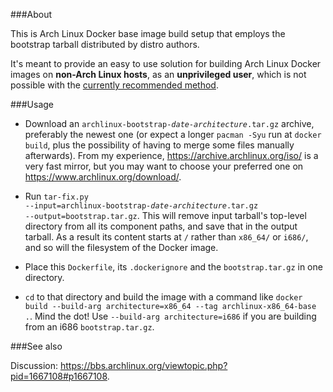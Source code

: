 ###About

This is Arch Linux Docker base image build setup that employs the bootstrap tarball distributed by distro authors.
 
It's meant to provide an easy to use solution for building Arch Linux Docker images on **non-Arch Linux hosts**, as an **unprivileged user**, which is not possible with the [currently recommended method](https://wiki.archlinux.org/index.php/Docker#Build_Image).


###Usage

- Download an <code>archlinux-bootstrap-<i>date-architecture</i>.tar.gz</code> archive, preferably the newest one (or expect a longer `pacman -Syu` run at `docker build`, plus the possibility of having to merge some files manually afterwards). From my experience, https://archive.archlinux.org/iso/ is a very fast mirror, but you may want to choose your preferred one on https://www.archlinux.org/download/.

- Run <code>tar-fix.py --input=archlinux-bootstrap-<i>date-architecture</i>.tar.gz --output=bootstrap.tar.gz</code>. This will remove input tarball's top-level directory from all its component paths, and save that in the output tarball. As a result its content starts at `/` rather than `x86_64/` or `i686/`, and so will the filesystem of the Docker image.

- Place this `Dockerfile`, its `.dockerignore` and the `bootstrap.tar.gz` in one directory.

- `cd` to that directory and build the image with a command like `docker build --build-arg architecture=x86_64 --tag archlinux-x86_64-base .`. Mind the dot! Use `--build-arg architecture=i686` if you are building from an i686 `bootstrap.tar.gz`.

###See also

Discussion: https://bbs.archlinux.org/viewtopic.php?pid=1667108#p1667108.
